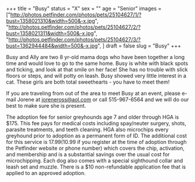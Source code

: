 +++
title = "Busy"
status = "X"
sex = ""
age = "Senior"
images = ["http://photos.petfinder.com/photos/pets/25104627/1/?bust=1358021310&width=500&-x.jpg",
"http://photos.petfinder.com/photos/pets/25104627/2/?bust=1358021311&width=500&-x.jpg",
"http://photos.petfinder.com/photos/pets/25104627/3/?bust=1362944484&width=500&-x.jpg",
]
draft = false
slug = "Busy"
+++

Busy and Ally are two 8 yr-old mama dogs who have been together a long time and would love to go to the same home. Busy is white with black spots and ticking, and look at that smile on her face! She has no trouble with slick floors or steps, and will potty on leash. Busy showed very little interest in a cat. These girls are both total sweethearts - you have to meet them!

If you are traveling from out of the area to meet Busy at an event, please e-mail Jorene at joreneross@aol.com or call 515-967-6564 and we will do our best to make sure she is present.

The adoption fee for senior greyhounds age 7 and older  through HGA is $175. This fee pays for medical costs including spay/neuter surgery, shots, parasite treatments, and teeth cleaning. HGA also microchips every greyhound prior to adoption as a permanent form of ID. The additional cost for this service is $17.99 ($10.99 if you register at the time of adoption through the Petfinder website or phone number) which covers the chip, activation, and membership and is a substantial savings over the usual cost for microchipping. Each dog also comes with a special sighthound collar and leash set and muzzle. There is a $10 non-refundable application fee that is applied to an approved adoption.

